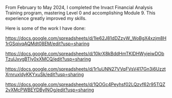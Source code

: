 From February to May 2024, I completed the Invact Financial Analysis Training program, mastering Level 0 and accomplishing Module 9. This experience greatly improved my skills. 

Here is some of the work I have done:

https://docs.google.com/spreadsheets/d/1Ie62J81dDZzyW_WoBgX4xzjm8H1rGSqivqAQMdt08EM/edit?usp=sharing 

https://docs.google.com/spreadsheets/d/10krX8kBddHmTKlDHWyjeiwDObTzulJxvgBTly0xXMCQ/edit?usp=sharing 

https://docs.google.com/spreadsheets/d/1r1uUNN27VVqFVsV417Gn3i6UzztXrnruxldyKKYxuSk/edit?usp=sharing

https://docs.google.com/spreadsheets/d/1QOGc4Peyhsf02LQzvf62r95TQZ2vXMcPWBEYDByINOg/edit?usp=sharing
